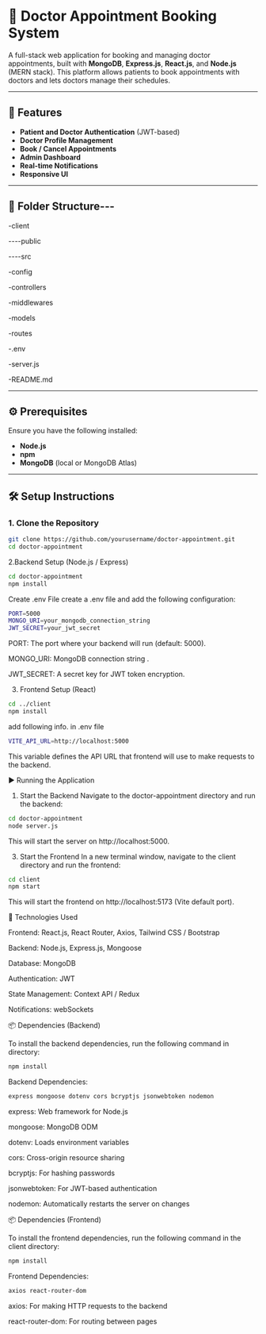 # 🏥 Doctor Appointment Booking System

A full-stack web application for booking and managing doctor appointments, built with **MongoDB**, **Express.js**, **React.js**, and **Node.js** (MERN stack). This platform allows patients to book appointments with doctors and lets doctors manage their schedules.

---

## 🚀 Features

- **Patient and Doctor Authentication** (JWT-based)
- **Doctor Profile Management**
- **Book / Cancel Appointments**
- **Admin Dashboard** 
- **Real-time Notifications** 
- **Responsive UI**

---

## 📁 Folder Structure---
-client


   ----public

   
   ----src

   
-config


-controllers


-middlewares


-models


-routes


-.env


-server.js


-README.md


---

## ⚙️ Prerequisites

Ensure you have the following installed:

- **Node.js** 
- **npm**
- **MongoDB** (local or MongoDB Atlas)

---

## 🛠️ Setup Instructions

### 1. Clone the Repository

```bash
git clone https://github.com/yourusername/doctor-appointment.git
cd doctor-appointment
```

2.Backend Setup (Node.js / Express)
```bash
cd doctor-appointment
npm install
```

Create .env File 
create a .env file and add the following configuration:
```bash
PORT=5000
MONGO_URI=your_mongodb_connection_string
JWT_SECRET=your_jwt_secret
```
PORT: The port where your backend will run (default: 5000).


MONGO_URI: MongoDB connection string .


JWT_SECRET: A secret key for JWT token encryption.

3. Frontend Setup (React)
```bash
cd ../client
npm install
```
add following info. in .env file
```bash
VITE_API_URL=http://localhost:5000
```
This variable defines the API URL that frontend will use to make requests to the backend.


▶️ Running the Application
1. Start the Backend
Navigate to the doctor-appointment directory and run the backend:
```bash
cd doctor-appointment
node server.js
```
This will start the server on http://localhost:5000.

3. Start the Frontend
In a new terminal window, navigate to the client directory and run the frontend:
```bash
cd client
npm start
```
This will start the frontend on http://localhost:5173 (Vite default port).


🧩 Technologies Used


Frontend: React.js, React Router, Axios, Tailwind CSS / Bootstrap


Backend: Node.js, Express.js, Mongoose


Database: MongoDB


Authentication: JWT


State Management: Context API / Redux 


Notifications: webSockets


📦 Dependencies (Backend)

To install the backend dependencies, run the following command in directory:
```bash
npm install
```

Backend Dependencies:
```bash
express mongoose dotenv cors bcryptjs jsonwebtoken nodemon
```

express: Web framework for Node.js


mongoose: MongoDB ODM


dotenv: Loads environment variables


cors: Cross-origin resource sharing


bcryptjs: For hashing passwords


jsonwebtoken: For JWT-based authentication


nodemon: Automatically restarts the server on changes


📦 Dependencies (Frontend)


To install the frontend dependencies, run the following command in the client directory:
```bash
npm install
```


Frontend Dependencies:
```bash
axios react-router-dom
```

axios: For making HTTP requests to the backend


react-router-dom: For routing between pages
